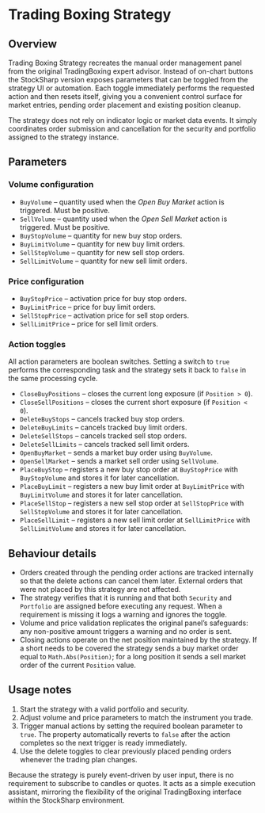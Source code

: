 # Trading Boxing Strategy

## Overview
Trading Boxing Strategy recreates the manual order management panel from the original TradingBoxing expert advisor. Instead of on-chart buttons the StockSharp version exposes parameters that can be toggled from the strategy UI or automation. Each toggle immediately performs the requested action and then resets itself, giving you a convenient control surface for market entries, pending order placement and existing position cleanup.

The strategy does not rely on indicator logic or market data events. It simply coordinates order submission and cancellation for the security and portfolio assigned to the strategy instance.

## Parameters
### Volume configuration
- `BuyVolume` – quantity used when the *Open Buy Market* action is triggered. Must be positive.
- `SellVolume` – quantity used when the *Open Sell Market* action is triggered. Must be positive.
- `BuyStopVolume` – quantity for new buy stop orders.
- `BuyLimitVolume` – quantity for new buy limit orders.
- `SellStopVolume` – quantity for new sell stop orders.
- `SellLimitVolume` – quantity for new sell limit orders.

### Price configuration
- `BuyStopPrice` – activation price for buy stop orders.
- `BuyLimitPrice` – price for buy limit orders.
- `SellStopPrice` – activation price for sell stop orders.
- `SellLimitPrice` – price for sell limit orders.

### Action toggles
All action parameters are boolean switches. Setting a switch to `true` performs the corresponding task and the strategy sets it back to `false` in the same processing cycle.

- `CloseBuyPositions` – closes the current long exposure (if `Position > 0`).
- `CloseSellPositions` – closes the current short exposure (if `Position < 0`).
- `DeleteBuyStops` – cancels tracked buy stop orders.
- `DeleteBuyLimits` – cancels tracked buy limit orders.
- `DeleteSellStops` – cancels tracked sell stop orders.
- `DeleteSellLimits` – cancels tracked sell limit orders.
- `OpenBuyMarket` – sends a market buy order using `BuyVolume`.
- `OpenSellMarket` – sends a market sell order using `SellVolume`.
- `PlaceBuyStop` – registers a new buy stop order at `BuyStopPrice` with `BuyStopVolume` and stores it for later cancellation.
- `PlaceBuyLimit` – registers a new buy limit order at `BuyLimitPrice` with `BuyLimitVolume` and stores it for later cancellation.
- `PlaceSellStop` – registers a new sell stop order at `SellStopPrice` with `SellStopVolume` and stores it for later cancellation.
- `PlaceSellLimit` – registers a new sell limit order at `SellLimitPrice` with `SellLimitVolume` and stores it for later cancellation.

## Behaviour details
- Orders created through the pending order actions are tracked internally so that the delete actions can cancel them later. External orders that were not placed by this strategy are not affected.
- The strategy verifies that it is running and that both `Security` and `Portfolio` are assigned before executing any request. When a requirement is missing it logs a warning and ignores the toggle.
- Volume and price validation replicates the original panel’s safeguards: any non-positive amount triggers a warning and no order is sent.
- Closing actions operate on the net position maintained by the strategy. If a short needs to be covered the strategy sends a buy market order equal to `Math.Abs(Position)`; for a long position it sends a sell market order of the current `Position` value.

## Usage notes
1. Start the strategy with a valid portfolio and security.
2. Adjust volume and price parameters to match the instrument you trade.
3. Trigger manual actions by setting the required boolean parameter to `true`. The property automatically reverts to `false` after the action completes so the next trigger is ready immediately.
4. Use the delete toggles to clear previously placed pending orders whenever the trading plan changes.

Because the strategy is purely event-driven by user input, there is no requirement to subscribe to candles or quotes. It acts as a simple execution assistant, mirroring the flexibility of the original TradingBoxing interface within the StockSharp environment.
